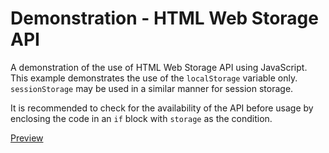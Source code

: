 # Demonstration - HTML Web Storage API

A demonstration of the use of HTML Web Storage API using JavaScript. This example demonstrates the use of the `localStorage` variable only. `sessionStorage` may be used in a similar manner for session storage.

It is recommended to check for the availability of the API before usage by enclosing the code in an `if` block with `storage` as the condition.

[Preview](https://paramsiddharth.github.io/demo-webstorageapi/)